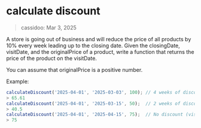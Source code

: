 # calculate discount

> cassidoo: Mar 3, 2025

A store is going out of business and will reduce the price of all products by 10% every week leading up to the closing date. Given the closingDate, visitDate, and the originalPrice of a product, write a function that returns the price of the product on the visitDate.

You can assume that originalPrice is a positive number.

Example:

```javascript
calculateDiscount('2025-04-01', '2025-03-03', 100); // 4 weeks of discounts
> 65.61
calculateDiscount('2025-04-01', '2025-03-15', 50);  // 2 weeks of discounts
> 40.5
calculateDiscount('2025-04-01', '2025-04-15', 75);  // No discount (visit after closing)
> 75
```
